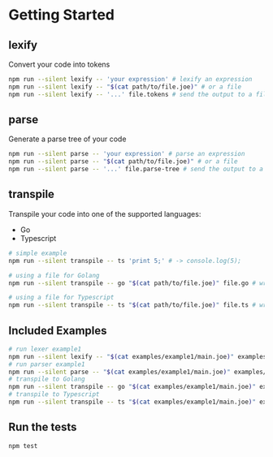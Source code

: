 # Getting Started

## lexify
Convert your code into tokens

```bash
npm run --silent lexify -- 'your expression' # lexify an expression
npm run --silent lexify -- "$(cat path/to/file.joe)" # or a file
npm run --silent lexify -- '...' file.tokens # send the output to a file
```

## parse
Generate a parse tree of your code

```bash
npm run --silent parse -- 'your expression' # parse an expression
npm run --silent parse -- "$(cat path/to/file.joe)" # or a file
npm run --silent parse -- '...' file.parse-tree # send the output to a file
```

## transpile
Transpile your code into one of the supported languages:
- Go
- Typescript

```bash
# simple example
npm run --silent transpile -- ts 'print 5;' # -> console.log(5);

# using a file for Golang
npm run --silent transpile -- go "$(cat path/to/file.joe)" file.go # write Go code to a file

# using a file for Typescript
npm run --silent transpile -- ts "$(cat path/to/file.joe)" file.ts # write Typescript code to a file
```

## Included Examples
```bash
# run lexer example1
npm run --silent lexify -- "$(cat examples/example1/main.joe)" examples/example1/main.tokens
# run parser example1
npm run --silent parse -- "$(cat examples/example1/main.joe)" examples/example1/main.parse-tree
# transpile to Golang
npm run --silent transpile -- go "$(cat examples/example1/main.joe)" examples/example1/main.go
# transpile to Typescript
npm run --silent transpile -- ts "$(cat examples/example1/main.joe)" examples/example1/main.ts
```

## Run the tests
```bash
npm test
```
